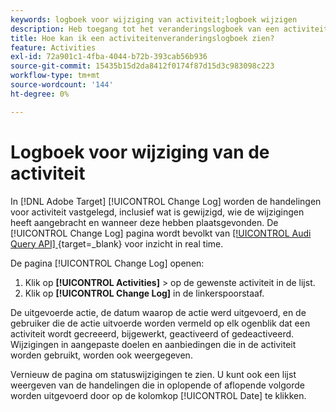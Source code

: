 ```yaml
---
keywords: logboek voor wijziging van activiteit;logboek wijzigen
description: Heb toegang tot het veranderingslogboek van een activiteit in Adobe  [!DNL Target]  om een verslag van te bekijken van wie uw activiteiten veranderde en wanneer de veranderingen voorkwamen.
title: Hoe kan ik een activiteitenveranderingslogboek zien?
feature: Activities
exl-id: 72a901c1-4fba-4044-b72b-393cab56b936
source-git-commit: 15435b15d2da8412f0174f87d15d3c983098c223
workflow-type: tm+mt
source-wordcount: '144'
ht-degree: 0%

---
```


# Logboek voor wijziging van de activiteit

In [!DNL Adobe Target] [!UICONTROL Change Log] worden de handelingen voor activiteit vastgelegd, inclusief wat is gewijzigd, wie de wijzigingen heeft aangebracht en wanneer deze hebben plaatsgevonden. De [!UICONTROL Change Log] pagina wordt bevolkt van [[!UICONTROL Audi Query API] ](https://experienceleague.adobe.com/nl/docs/experience-platform/landing/governance-privacy-security/audit-logs/audit-api/overview){target=_blank} voor inzicht in real time.

De pagina [!UICONTROL Change Log] openen:

1. Klik op **[!UICONTROL Activities]** > op de gewenste activiteit in de lijst.
1. Klik op **[!UICONTROL Change Log]** in de linkerspoorstaaf.

De uitgevoerde actie, de datum waarop de actie werd uitgevoerd, en de gebruiker die de actie uitvoerde worden vermeld op elk ogenblik dat een activiteit wordt gecreeerd, bijgewerkt, geactiveerd of gedeactiveerd. Wijzigingen in aangepaste doelen en aanbiedingen die in de activiteit worden gebruikt, worden ook weergegeven.

Vernieuw de pagina om statuswijzigingen te zien. U kunt ook een lijst weergeven van de handelingen die in oplopende of aflopende volgorde worden uitgevoerd door op de kolomkop [!UICONTROL Date] te klikken.
